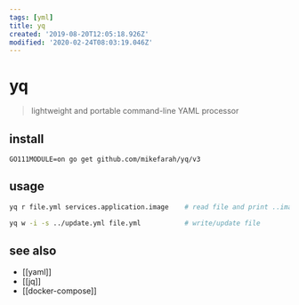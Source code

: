 ```yaml
---
tags: [yml]
title: yq
created: '2019-08-20T12:05:18.926Z'
modified: '2020-02-24T08:03:19.046Z'
---
```


# yq

> lightweight and portable command-line YAML processor

## install
`GO111MODULE=on go get github.com/mikefarah/yq/v3`

## usage
```sh
yq r file.yml services.application.image    # read file and print ..image

yq w -i -s ../update.yml file.yml           # write/update file
```

## see also
- [[yaml]]
- [[jq]]
- [[docker-compose]]
